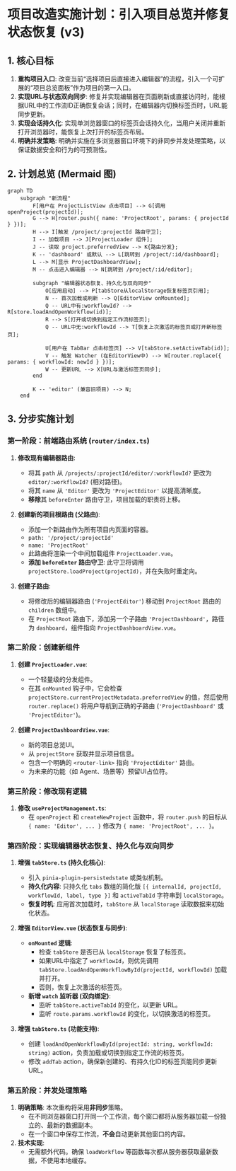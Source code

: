 # 项目改造实施计划：引入项目总览并修复状态恢复 (v3)

## 1. 核心目标

1.  **重构项目入口**: 改变当前“选择项目后直接进入编辑器”的流程，引入一个可扩展的“项目总览面板”作为项目的第一入口。
2.  **实现URL与状态双向同步**: 修复并实现编辑器在页面刷新或直接访问时，能根据URL中的工作流ID正确恢复会话；同时，在编辑器内切换标签页时，URL能同步更新。
3.  **实现会话持久化**: 实现单浏览器窗口的标签页会话持久化，当用户关闭并重新打开浏览器时，能恢复上次打开的标签页布局。
4.  **明确并发策略**: 明确并实施在多浏览器窗口环境下的非同步并发处理策略，以保证数据安全和行为的可预测性。

## 2. 计划总览 (Mermaid 图)

```mermaid
graph TD
    subgraph "新流程"
        F[用户在 ProjectListView 点击项目] --> G[调用 openProject(projectId)];
        G --> H[router.push({ name: 'ProjectRoot', params: { projectId } })];
        H --> I[触发 /project/:projectId 路由守卫];
        I -- 加载项目 --> J[ProjectLoader 组件];
        J -- 读取 project.preferredView --> K{路由分发};
        K -- 'dashboard' 或默认 --> L[跳转到 /project/:id/dashboard];
        L --> M[显示 ProjectDashboardView];
        M -- 点击进入编辑器 --> N[跳转到 /project/:id/editor];
        
        subgraph "编辑器状态恢复、持久化与双向同步"
            O[应用启动] --> P[tabStore从localStorage恢复标签页引用];
            N -- 首次加载或刷新 --> Q[EditorView onMounted];
            Q -- URL中有:workflowId? --> R[store.loadAndOpenWorkflow(id)];
            R --> S[打开或切换到指定工作流标签页];
            Q -- URL中无:workflowId --> T[恢复上次激活的标签页或打开新标签页];
            
            U[用户在 TabBar 点击标签页] --> V[tabStore.setActiveTab(id)];
            V -- 触发 Watcher (在EditorView中) --> W[router.replace({ params: { workflowId: newId } })];
            W -- 更新URL --> X[URL与激活标签页同步];
        end

        K -- 'editor' (兼容旧项目) --> N;
    end
```

## 3. 分步实施计划

### 第一阶段：前端路由系统 (`router/index.ts`)

1.  **修改现有编辑器路由**:
    *   将其 `path` 从 `/projects/:projectId/editor/:workflowId?` 更改为 `editor/:workflowId?` (相对路径)。
    *   将其 `name` 从 `'Editor'` 更改为 `'ProjectEditor'` 以提高清晰度。
    *   **移除**其 `beforeEnter` 路由守卫，项目加载的职责将上移。

2.  **创建新的项目根路由 (父路由)**:
    *   添加一个新路由作为所有项目内页面的容器。
    *   `path: '/project/:projectId'`
    *   `name: 'ProjectRoot'`
    *   此路由将渲染一个中间加载组件 `ProjectLoader.vue`。
    *   **添加 `beforeEnter` 路由守卫**: 此守卫将调用 `projectStore.loadProject(projectId)`，并在失败时重定向。

3.  **创建子路由**:
    *   将修改后的编辑器路由 (`'ProjectEditor'`) 移动到 `ProjectRoot` 路由的 `children` 数组中。
    *   在 `ProjectRoot` 路由下，添加另一个子路由 `'ProjectDashboard'`，路径为 `dashboard`，组件指向 `ProjectDashboardView.vue`。

### 第二阶段：创建新组件

1.  **创建 `ProjectLoader.vue`**:
    *   一个轻量级的分发组件。
    *   在其 `onMounted` 钩子中，它会检查 `projectStore.currentProjectMetadata.preferredView` 的值，然后使用 `router.replace()` 将用户导航到正确的子路由 (`'ProjectDashboard'` 或 `'ProjectEditor'`)。

2.  **创建 `ProjectDashboardView.vue`**:
    *   新的项目总览UI。
    *   从 `projectStore` 获取并显示项目信息。
    *   包含一个明确的 `<router-link>` 指向 `'ProjectEditor'` 路由。
    *   为未来的功能（如 Agent、场景等）预留UI占位符。

### 第三阶段：修改现有逻辑

1.  **修改 `useProjectManagement.ts`**:
    *   在 `openProject` 和 `createNewProject` 函数中，将 `router.push` 的目标从 `{ name: 'Editor', ... }` 修改为 `{ name: 'ProjectRoot', ... }`。

### 第四阶段：实现编辑器状态恢复、持久化与双向同步

1.  **增强 `tabStore.ts` (持久化核心)**:
    *   引入 `pinia-plugin-persistedstate` 或类似机制。
    *   **持久化内容**: 只持久化 `tabs` 数组的简化版 `[{ internalId, projectId, workflowId, label, type }]` 和 `activeTabId` 字符串到 `localStorage`。
    *   **恢复时机**: 应用首次加载时，`tabStore` 从 `localStorage` 读取数据来初始化状态。

2.  **增强 `EditorView.vue` (状态恢复与同步)**:
    *   **`onMounted` 逻辑**:
        *   检查 `tabStore` 是否已从 `localStorage` 恢复了标签页。
        *   如果URL中指定了 `workflowId`，则优先调用 `tabStore.loadAndOpenWorkflowById(projectId, workflowId)` 加载并打开。
        *   否则，恢复上次激活的标签页。
    *   **新增 `watch` 监听器 (双向绑定)**:
        *   监听 `tabStore.activeTabId` 的变化，以更新 URL。
        *   监听 `route.params.workflowId` 的变化，以切换激活的标签页。

3.  **增强 `tabStore.ts` (功能支持)**:
    *   创建 `loadAndOpenWorkflowById(projectId: string, workflowId: string)` action，负责加载或切换到指定工作流的标签页。
    *   修改 `addTab` action，确保新创建的、有持久化ID的标签页能同步更新URL。

### 第五阶段：并发处理策略

1.  **明确策略**: 本次重构将采用**非同步**策略。
    *   在不同浏览器窗口打开同一个工作流，每个窗口都将从服务器加载一份独立的、最新的数据副本。
    *   在一个窗口中保存工作流，**不会**自动更新其他窗口的内容。
2.  **技术实现**:
    *   无需额外代码。确保 `loadWorkflow` 等函数每次都从服务器获取最新数据，不使用本地缓存。